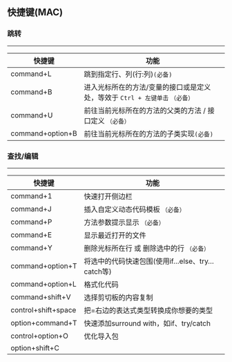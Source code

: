 ## 快捷键(MAC)

### 跳转

---

| 快捷键           | 功能                                                         |
| ---------------- | ------------------------------------------------------------ |
| command+L        | 跳到指定行、列(行:列)`(必备)`                                |
| command+B        | 进入光标所在的方法/变量的接口或是定义处，等效于 `Ctrl + 左键单击` `（必备）` |
| command+U        | 前往当前光标所在的方法的父类的方法 / 接口定义 `（必备）`     |
| command+option+B | 前往当前光标所在的方法的子类实现`(必备)`                     |

### 查找/编辑

---

| 快捷键              | 功能                                           |
| ------------------- | ---------------------------------------------- |
| command+1           | 快速打开侧边栏                                 |
| command+J           | 插入自定义动态代码模板 `（必备）`              |
| command+P           | 方法参数提示显示 `（必备）`                    |
| command+E           | 显示最近打开的文件                             |
| command+Y           | 删除光标所在行 或 删除选中的行 `（必备）`      |
| command+option+T    | 将选中的代码快速包围(使用if…else、try…catch等) |
| command+option+L    | 格式化代码                                     |
| command+shift+V     | 选择剪切板的内容复制                           |
| control+shift+space | 把=右边的表达式类型转换成你想要的类型          |
| option+command+T    | 快速添加surround with，如if、try/catch         |
| control+option+O    | 优化导入包                                     |
| option+shift+C      |                                                |


